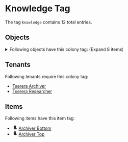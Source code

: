 # Knowledge Tag

The tag `knowledge` contains 12 total entries.

## Objects

<details markdown="1"><summary>Following objects have this colony tag: (Expand 8 items)</summary>

- <img src="https://raw.githubusercontent.com/Ceterai/Enternia/main/objects/alta/eds/decorative/table/icon.png" alt="Alta Lab Bookcase icon" loading="lazy" width="auto" height="16px"/> [Alta Lab Bookcase](https://ceterai.github.io/MyEnternia/Wiki/AltaLabBookcase)
- <img src="https://raw.githubusercontent.com/Ceterai/Enternia/main/objects/alta/eds/decorative/table/icon.png" alt="Alta Lab Desk icon" loading="lazy" width="auto" height="16px"/> [Alta Lab Desk](https://ceterai.github.io/MyEnternia/Wiki/AltaLabDesk)
- <img src="https://raw.githubusercontent.com/Ceterai/Enternia/main/objects/alta/basic/laptop/icon.png" alt="Alta Laptop icon" loading="lazy" width="auto" height="16px"/> [Alta Laptop](https://ceterai.github.io/MyEnternia/Wiki/AltaLaptop)
- <img src="https://raw.githubusercontent.com/Ceterai/Enternia/main/objects/alta/basic/monitor/icon.png" alt="Alta Monitor icon" loading="lazy" width="auto" height="16px"/> [Alta Monitor](https://ceterai.github.io/MyEnternia/Wiki/AltaMonitor)
- <img src="https://raw.githubusercontent.com/Ceterai/Enternia/main/objects/alta/ship/monitor/icon.png" alt="Alta Ship Monitor icon" loading="lazy" width="auto" height="16px"/> [Alta Ship Monitor](https://ceterai.github.io/MyEnternia/Wiki/AltaShipMonitor)
- <img src="https://raw.githubusercontent.com/Ceterai/Enternia/main/objects/biome/alterash_prime/bishyn/decorative/monitor/icon.png" alt="Bishyn Monitor icon" loading="lazy" width="auto" height="16px"/> [Bishyn Monitor](https://ceterai.github.io/MyEnternia/Wiki/BishynMonitor)
- <img src="https://raw.githubusercontent.com/Ceterai/Enternia/main/objects/biome/alterash_prime/hevika/decorative/monitor/icon.png" alt="Hevika Monitor icon" loading="lazy" width="auto" height="16px"/> [Hevika Monitor](https://ceterai.github.io/MyEnternia/Wiki/HevikaMonitor)
- <img src="https://raw.githubusercontent.com/Ceterai/Enternia/main/objects/biome/alterash_prime/hevika/decorative/sample/icon.png" alt="Hevika Sample icon" loading="lazy" width="auto" height="16px"/> [Hevika Sample](https://ceterai.github.io/MyEnternia/Wiki/HevikaSample)

</details>

## Tenants

Following tenants require this colony tag:

- [Tserera Archiver](https://ceterai.github.io/MyEnternia/Wiki/TsereraArchiver)
- [Tserera Researcher](https://ceterai.github.io/MyEnternia/Wiki/TsereraResearcher)

## Items

Following items have this item tag:

- <img src="https://raw.githubusercontent.com/Ceterai/Enternia/main/items/armors/alta/tier6/ceterai/legwear/icon.png" alt="Archiver Bottom icon" loading="lazy" width="auto" height="16px"/> [Archiver Bottom](https://ceterai.github.io/MyEnternia/Wiki/ArchiverBottom)
- <img src="https://raw.githubusercontent.com/Ceterai/Enternia/main/items/armors/alta/tier6/ceterai/legwear/icon.png" alt="Archiver Top icon" loading="lazy" width="auto" height="16px"/> [Archiver Top](https://ceterai.github.io/MyEnternia/Wiki/ArchiverTop)
